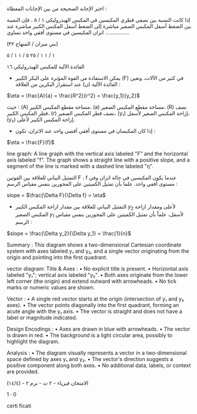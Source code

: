 اختر الإجابة الصحيحة من بين الإجابات المعطاة :

إذا كانت النسبة بين نصفي قطري المكبسين في المكبس الهيدروليكي  ١ / ٥ ، فإن النسبة بين الضغط أسفل المكبس الصغير مباشرة إلى الضغط أسفل المكبس الكبير مباشرة عند اتزان المكبسين في مستوى أفقي واحد تساوي ................

(بني ميزان / المنهاج ٣٢)

١ / ١        ١ / ٢٥        ٥ / ١        ١ / ٥ <!-- text, from page 0 (l=0.077,t=0.071,r=0.933,b=0.259), with ID 06cc8826-a2a4-4662-87dc-a89055cbe1c6 -->

الفائدة الآلية للمكبس الهيدروليكي ١٦ <!-- text, from page 0 (l=0.560,t=0.276,r=0.933,b=0.311), with ID 2916a831-1e44-45f7-87b6-a35055a7001d -->

* يمكن الاستفادة من القوة المؤثرة على البكر الكبير (F) في كثير من الآلات، وتعين الفائدة الآلية (ن) عند استقرار البكرين من العلاقة : <!-- text, from page 0 (l=0.077,t=0.318,r=0.934,b=0.374), with ID 0af8d6cd-b32b-445f-9d0d-d1cae2680f0f -->

$\eta = \frac{A}{a} = \frac{R^2}{r^2} = \frac{y_1}{y_2}$ <!-- text, from page 0 (l=0.078,t=0.360,r=0.269,b=0.418), with ID be27ab1b-bc82-4b55-b81a-e2a502a431d3 -->

حيث :
(A) مساحة مقطع المكبس الكبير، (a) مساحة مقطع المكبس الصغير، (R) نصف قطر المكبس الكبير، (r) نصف قطر المكبس الصغير، (y₁) إزاحة المكبس الصغير لأسفل، (y₂) إزاحة المكبس الكبير لأعلى. <!-- text, from page 0 (l=0.143,t=0.428,r=0.920,b=0.515), with ID c97ac714-7474-41d0-86f4-17a89fbfc9f2 -->

* إذا كان المكبسان في مستوى أفقي أقصى واحد عند الاتزان، تكون : <!-- text, from page 0 (l=0.472,t=0.532,r=0.933,b=0.559), with ID d9cc9093-3b5a-4c55-aefd-ca5b194a893b -->

$\eta = \frac{F}{f}$ <!-- text, from page 0 (l=0.076,t=0.562,r=0.192,b=0.610), with ID 6f915c14-77e1-438a-9264-c2db4d00e588 -->

line graph: A line graph with the vertical axis labeled "F" and the horizontal axis labeled "f". The graph shows a straight line with a positive slope, and a segment of the line is marked with a dashed line labeled "η".

التمثيل البياني للعلاقة بين القوتين F ، f عندما يكون المكبسين في حالة اتزان
وفي مستوى أفقي واحد. علما بأن تمثيل الكميتين على المحورين بنفس مقياس
الرسم :

slope = $\frac{\Delta F}{\Delta f} = \eta$ <!-- text, from page 0 (l=0.088,t=0.636,r=0.909,b=0.767), with ID 9e14aad5-051d-4faa-b4b5-26345e9cd9fc -->

* التمثيل البياني للعلاقة بين مقدار ازاحة المكبس الكبير $y_2$ لأعلى ومقدار ازاحة المكبس الصغير $y_1$ لأسفل، علماً بأن تمثيل الكميتين على المحورين بنفس مقياس الرسم :

$slope = \frac{\Delta y_2}{\Delta y_1} = \frac{1}{n}$ <!-- text, from page 0 (l=0.287,t=0.773,r=0.916,b=0.878), with ID 1200148d-6b4a-4f99-86f5-03dbb0e2758e -->

Summary : This diagram shows a two-dimensional Cartesian coordinate system with axes labeled y₁ and y₂, and a single vector originating from the origin and pointing into the first quadrant.

vector diagram:
Title & Axes :
  • No explicit title is present.
  • Horizontal axis labeled "y₁"; vertical axis labeled "y₂".
  • Both axes originate from the lower left corner (the origin) and extend outward with arrowheads.
  • No tick marks or numeric values are shown.

Vector :
  • A single red vector starts at the origin (intersection of y₁ and y₂ axes).
  • The vector points diagonally into the first quadrant, forming an acute angle with the y₁ axis.
  • The vector is straight and does not have a label or magnitude indicated.

Design Encodings :
  • Axes are drawn in blue with arrowheads.
  • The vector is drawn in red.
  • The background is a light circular area, possibly to highlight the diagram.

Analysis :
  • The diagram visually represents a vector in a two-dimensional space defined by axes y₁ and y₂.
  • The vector's direction suggests a positive component along both axes.
  • No additional data, labels, or context are provided. <!-- figure, from page 0 (l=0.073,t=0.771,r=0.273,b=0.908), with ID f4c3149e-c525-4e04-9d30-e6545fd6cc02 -->

الامتحان فيزياء - ٢ ث - ترم ٢ - (١٤/٤) <!-- marginalia, from page 0 (l=0.139,t=0.938,r=0.413,b=0.959), with ID 1e9661a0-59bd-404d-8968-e0847c34f04b -->

$1 \cdot 0$ <!-- marginalia, from page 0 (l=0.087,t=0.940,r=0.120,b=0.955), with ID 83ff3e08-66ae-4ba5-af1c-5b907ac48ee3 -->

certi
ficati <!-- marginalia, from page 0 (l=0.043,t=0.041,r=0.072,b=0.120), with ID e63aa236-0db1-4970-8d8c-f130e43fa01b -->